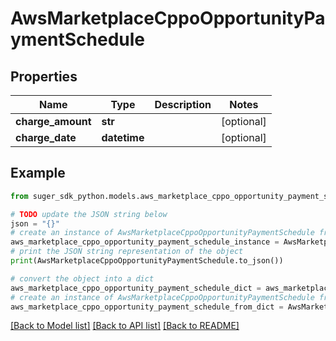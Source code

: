 # AwsMarketplaceCppoOpportunityPaymentSchedule


## Properties

Name | Type | Description | Notes
------------ | ------------- | ------------- | -------------
**charge_amount** | **str** |  | [optional] 
**charge_date** | **datetime** |  | [optional] 

## Example

```python
from suger_sdk_python.models.aws_marketplace_cppo_opportunity_payment_schedule import AwsMarketplaceCppoOpportunityPaymentSchedule

# TODO update the JSON string below
json = "{}"
# create an instance of AwsMarketplaceCppoOpportunityPaymentSchedule from a JSON string
aws_marketplace_cppo_opportunity_payment_schedule_instance = AwsMarketplaceCppoOpportunityPaymentSchedule.from_json(json)
# print the JSON string representation of the object
print(AwsMarketplaceCppoOpportunityPaymentSchedule.to_json())

# convert the object into a dict
aws_marketplace_cppo_opportunity_payment_schedule_dict = aws_marketplace_cppo_opportunity_payment_schedule_instance.to_dict()
# create an instance of AwsMarketplaceCppoOpportunityPaymentSchedule from a dict
aws_marketplace_cppo_opportunity_payment_schedule_from_dict = AwsMarketplaceCppoOpportunityPaymentSchedule.from_dict(aws_marketplace_cppo_opportunity_payment_schedule_dict)
```
[[Back to Model list]](../README.md#documentation-for-models) [[Back to API list]](../README.md#documentation-for-api-endpoints) [[Back to README]](../README.md)


